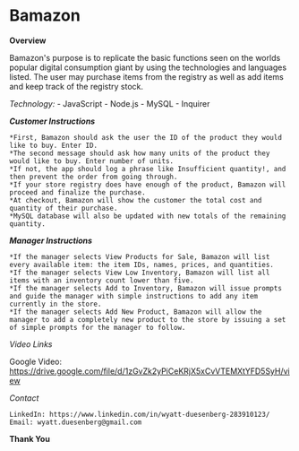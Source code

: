# Bamazon
 
**Overview**

Bamazon's purpose is to replicate the basic functions seen on the worlds popular digital consumption giant by using the technologies and languages listed. The user may purchase items from the registry as well as add items and keep track of the registry stock.

*Technology:*
    - JavaScript
    - Node.js
    - MySQL
    - Inquirer

***Customer Instructions***

    *First, Bamazon should ask the user the ID of the product they would like to buy. Enter ID.
    *The second message should ask how many units of the product they would like to buy. Enter number of units.
    *If not, the app should log a phrase like Insufficient quantity!, and then prevent the order from going through.
    *If your store registry does have enough of the product, Bamazon will proceed and finalize the purchase.
    *At checkout, Bamazon will show the customer the total cost and quantity of their purchase.
    *MySQL database will also be updated with new totals of the remaining quantity.

***Manager Instructions***

    *If the manager selects View Products for Sale, Bamazon will list every available item: the item IDs, names, prices, and quantities.
    *If the manager selects View Low Inventory, Bamazon will list all items with an inventory count lower than five.
    *If the manager selects Add to Inventory, Bamazon will issue prompts and guide the manager with simple instructions to add any item currently in the store.
    *If the manager selects Add New Product, Bamazon will allow the manager to add a completely new product to the store by issuing a set of simple prompts for the manager to follow.

*Video Links*

Google Video: https://drive.google.com/file/d/1zGvZk2yPiCeKRjX5xCvVTEMXtYFD5SyH/view

*Contact*

    LinkedIn: https://www.linkedin.com/in/wyatt-duesenberg-283910123/
    Email: wyatt.duesenberg@gmail.com

**Thank You**

